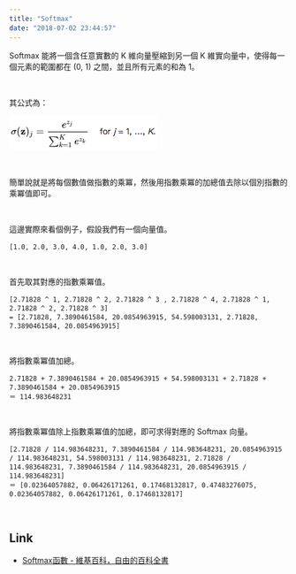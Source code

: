 ```yaml
---
title: "Softmax"
date: "2018-07-02 23:44:57"
---
```



Softmax 能將一個含任意實數的 K 維向量壓縮到另一個 K 維實向量中，使得每一個元素的範圍都在 (0, 1) 之間，並且所有元素的和為 1。  

<!-- More -->

<br/>


其公式為：  

![1.png](1.png)
 
<br/>


簡單說就是將每個數值做指數的乘冪，然後用指數乘冪的加總值去除以個別指數的乘冪值即可。  

<br/>


這邊實際來看個例子，假設我們有一個向量值。  

    [1.0, 2.0, 3.0, 4.0, 1.0, 2.0, 3.0]

<br/>


首先取其對應的指數乘冪值。  
 
    [2.71828 ^ 1, 2.71828 ^ 2, 2.71828 ^ 3 , 2.71828 ^ 4, 2.71828 ^ 1, 2.71828 ^ 2, 2.71828 ^ 3]
    = [2.71828, 7.3890461584, 20.0854963915, 54.598003131, 2.71828, 7.3890461584, 20.0854963915]

<br/>


將指數乘冪值加總。   

    2.71828 + 7.3890461584 + 20.0854963915 + 54.598003131 + 2.71828 + 7.3890461584 + 20.0854963915
    ＝ 114.983648231

<br/>


將指數乘冪值除上指數乘冪值的加總，即可求得對應的 Softmax 向量。  

    [2.71828 / 114.983648231, 7.3890461584 / 114.983648231, 20.0854963915 / 114.983648231, 54.598003131 / 114.983648231, 2.71828 / 114.983648231, 7.3890461584 / 114.983648231, 20.0854963915 / 114.983648231]
    ＝ [0.02364057882, 0.06426171261, 0.17468132817, 0.47483276075, 0.02364057882, 0.06426171261, 0.17468132817]

<br/> 


Link
----
* [Softmax函數 - 維基百科，自由的百科全書](https://zh.wikipedia.org/wiki/Softmax%E5%87%BD%E6%95%B0)
